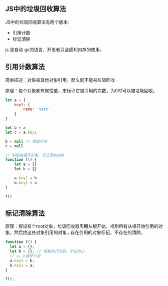 ## JS中的垃圾回收算法

JS中的垃圾回收算法有两个版本:

- 引用计数
- 标记清除

js 是自动 gc的语言，开发者只会感知内存的使用。

## 引用计数算法

简单描述：对象被其他对象引用，那么就不能被垃圾回收

原理：每个对象都有属性值，来标识它被引用的次数，为0时可以被垃圾回收。

```js
let a = {
    key1: {
        name: 'test'
    }
}

let b = a 
let c = a.key1

b = null // 释放引用
c = null 

// 缺陷被循环引用，无法回收内存
function f() {
    let a = {}
    let b = {}

    a.key1 = b
    b.key1 = a 
}

f()
```

## 标记清除算法 

原理：假设有个root对象，垃圾回收器周期从根开始，找到所有从根开始引用的对象，然后找这些对象引用的对象...存在引用的对象标记，不存在的清除。

```js
function f() {
  let a = {};
  let b = {}; // 函数执行完后，不在树上
  // a, b循环引用
  a.key1 = b;
  b.key1 = a;
}

f();
```